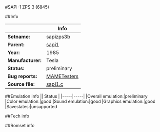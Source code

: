 #SAPI-1 ZPS 3 (6845)

##Info

||Info|
|-----|-----|
|**Setname:**|sapizps3b
|**Parent:**|[sapi1](sapi1.md)
|**Year:**|1985
|**Manufacturer:**|Tesla
|**Status:**|preliminary
|**Bug reports:**|[MAMETesters](http://mametesters.org/view_all_set.php?type=1&temporary=y&search=sapi1.c)
|**Source file:**|[sapi1.c](https://github.com/mamedev/mame/blob/master/src/mess/drivers/sapi1.c)

##Emulation info
|| Status |
|-----|-----|
|Overall emulation:|preliminary
|Color emulation:|good
|Sound emulation:|good
|Graphics emulation:|good
|Savestates:|unsupported

##Tech info

##Romset info

<!--- START OF EDITED COMMENT DO NOT TOUCH TEXT ABOVE-->
